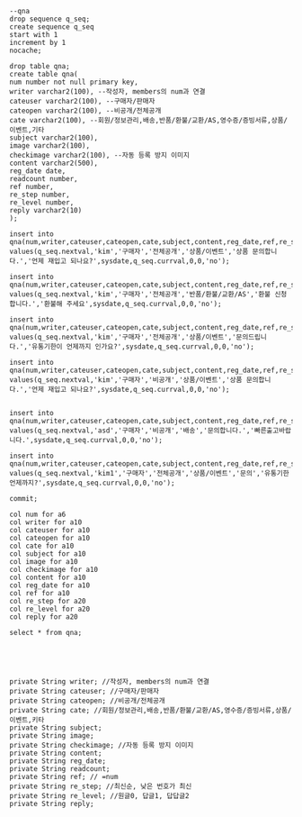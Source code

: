 	--qna																				
	drop sequence q_seq;									
	create sequence q_seq									
	start with 1									
	increment by 1									
	nocache;									

	drop table qna;									
	create table qna(									
	num number not null primary key,									
	writer varchar2(100), --작성자, members의 num과 연결									
	cateuser varchar2(100), --구매자/판매자									
	cateopen varchar2(100), --비공개/전체공개									
	cate varchar2(100), --회원/정보관리,배송,반품/환불/교환/AS,영수증/증빙서류,상품/이벤트,기타									
	subject varchar2(100),									
	image varchar2(100),									
	checkimage varchar2(100), --자동 등록 방지 이미지									
	content varchar2(500),									
	reg_date date,									
	readcount number,									
	ref number,									
	re_step number,									
	re_level number,									
	reply varchar2(10)									
	);									

	insert into qna(num,writer,cateuser,cateopen,cate,subject,content,reg_date,ref,re_step,re_level,reply)									
	values(q_seq.nextval,'kim','구매자','전체공개','상품/이벤트','상품 문의합니다.','언제 재입고 되나요?',sysdate,q_seq.currval,0,0,'no');									

	insert into qna(num,writer,cateuser,cateopen,cate,subject,content,reg_date,ref,re_step,re_level,reply)									
	values(q_seq.nextval,'kim','구매자','전체공개','반품/환불/교환/AS','환불 신청합니다.','환불해 주세요',sysdate,q_seq.currval,0,0,'no');									

	insert into qna(num,writer,cateuser,cateopen,cate,subject,content,reg_date,ref,re_step,re_level,reply)									
	values(q_seq.nextval,'kim','구매자','전체공개','상품/이벤트','문의드립니다.','유통기한이 언제까지 인가요?',sysdate,q_seq.currval,0,0,'no');									

	insert into qna(num,writer,cateuser,cateopen,cate,subject,content,reg_date,ref,re_step,re_level,reply)									
	values(q_seq.nextval,'kim','구매자','비공개','상품/이벤트','상품 문의합니다.','언제 재입고 되나요?',sysdate,q_seq.currval,0,0,'no');									


	insert into qna(num,writer,cateuser,cateopen,cate,subject,content,reg_date,ref,re_step,re_level,reply) 
	values(q_seq.nextval,'asd','구매자','비공개','배송','문의합니다.','빠른출고바랍니다.',sysdate,q_seq.currval,0,0,'no');								

	insert into qna(num,writer,cateuser,cateopen,cate,subject,content,reg_date,ref,re_step,re_level,reply) 
	values(q_seq.nextval,'kim1','구매자','전체공개','상품/이벤트','문의','유통기한 언제까지?',sysdate,q_seq.currval,0,0,'no');

	commit;

	col num for a6
	col writer for a10
	col cateuser for a10
	col cateopen for a10
	col cate for a10
	col subject for a10
	col image for a10
	col checkimage for a10
	col content for a10
	col reg_date for a10
	col ref for a10
	col re_step for a20
	col re_level for a20
	col reply for a20

	select * from qna;





	private String writer; //작성자, members의 num과 연결
	private String cateuser; //구매자/판매자
	private String cateopen; //비공개/전체공개
	private String cate; //회원/정보관리,배송,반품/환불/교환/AS,영수증/증빙서류,상품/이벤트,키타
	private String subject;
	private String image;
	private String checkimage; //자동 등록 방지 이미지
	private String content;
	private String reg_date;
	private String readcount;
	private String ref; // =num
	private String re_step; //최신순, 낮은 번호가 최신
	private String re_level; //원글0, 답글1, 답답글2
	private String reply;
